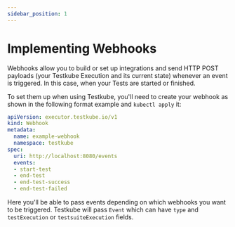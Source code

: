 ```yaml
---
sidebar_position: 1
---
```


# Implementing Webhooks

Webhooks allow you to build or set up integrations and send HTTP POST payloads (your Testkube Execution and its current state) whenever an event is triggered. In this case, when your Tests are started or finished.

To set them up when using Testkube, you'll need to create your webhook as shown in the following format example and `kubectl apply` it:

```yml
apiVersion: executor.testkube.io/v1
kind: Webhook
metadata:
  name: example-webhook
  namespace: testkube
spec:
  uri: http://localhost:8080/events
  events:
  - start-test
  - end-test
  - end-test-success
  - end-test-failed
```

Here you'll be able to pass events depending on which webhooks you want to be triggered. Testkube will pass `Event` which can have `type` and `testExecution` or `testsuiteExecution` fields.
